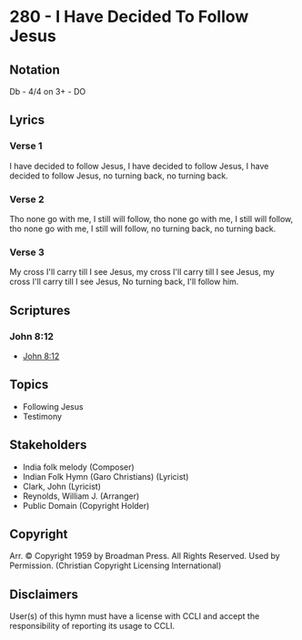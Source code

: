 # 280 - I Have Decided To Follow Jesus

## Notation

Db - 4/4 on 3+ - DO

## Lyrics

### Verse 1

I have decided to follow Jesus, I have decided to follow Jesus, I have decided to follow Jesus, no turning back, no turning back.

### Verse 2

Tho none go with me, I still will follow, tho none go with me, I still will follow, tho none go with me, I still will follow, no turning back, no turning back.

### Verse 3

My cross I'll carry till I see Jesus, my cross I'll carry till I see Jesus, my cross I'll carry till I see Jesus, No turning back, I'll follow him.


## Scriptures

### John 8:12

- [John 8:12](https://www.biblegateway.com/passage/?search=John%208%3A12)


## Topics

- Following Jesus
- Testimony

## Stakeholders

- India folk melody (Composer)
- Indian Folk Hymn (Garo Christians) (Lyricist)
- Clark, John (Lyricist)
- Reynolds, William J. (Arranger)
- Public Domain (Copyright Holder)

## Copyright

Arr. © Copyright 1959 by Broadman Press. All Rights Reserved. Used by Permission.
(Christian Copyright Licensing International)

## Disclaimers

User(s) of this hymn must have a license with CCLI and accept the responsibility of reporting its usage to CCLI.

